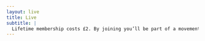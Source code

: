 ```yaml
---
layout: live
title: Live
subtitle: |
  Lifetime membership costs £2. By joining you’ll be part of a movement bringing fairer housing to York. As a shareholder member with a vote you'll be able to have your say on our future and become more involved with our work.
---
```

